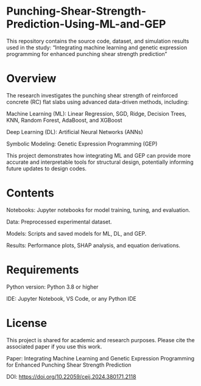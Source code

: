 # **Punching-Shear-Strength-Prediction-Using-ML-and-GEP**

This repository contains the source code, dataset, and simulation results used in the study: “Integrating machine learning and genetic expression programming for enhanced punching shear strength prediction”

# **Overview**

The research investigates the punching shear strength of reinforced concrete (RC) flat slabs using advanced data-driven methods, including:

Machine Learning (ML): Linear Regression, SGD, Ridge, Decision Trees, KNN, Random Forest, AdaBoost, and XGBoost

Deep Learning (DL): Artificial Neural Networks (ANNs)

Symbolic Modeling: Genetic Expression Programming (GEP)

This project demonstrates how integrating ML and GEP can provide more accurate and interpretable tools for structural design, potentially informing future updates to design codes.

# **Contents**

Notebooks: Jupyter notebooks for model training, tuning, and evaluation.

Data: Preprocessed experimental dataset.

Models: Scripts and saved models for ML, DL, and GEP.

Results: Performance plots, SHAP analysis, and equation derivations.

# **Requirements**

Python version: Python 3.8 or higher

IDE: Jupyter Notebook, VS Code, or any Python IDE

# **License**
This project is shared for academic and research purposes. Please cite the associated paper if you use this work.

Paper: Integrating Machine Learning and Genetic Expression Programming for Enhanced Punching Shear Strength Prediction

DOI:  https://doi.org/10.22059/ceij.2024.380171.2118   
